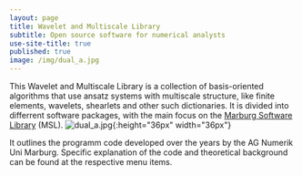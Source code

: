 ```yaml
---
layout: page
title: Wavelet and Multiscale Library
subtitle: Open source software for numerical analysts
use-site-title: true
published: true
image: /img/dual_a.jpg
---
```


This Wavelet and Multiscale Library is a collection of basis-oriented algorithms that use ansatz systems with multiscale structure, like finite elements, wavelets, shearlets and other such dictionaries. It is divided into differrent software packages, with the main focus on the
[Marburg Software Library](aboutmsl) (MSL). ![dual_a.jpg]({{site.baseurl}}/img/dual_a.jpg){:height="36px" width="36px"}

It outlines the programm code developed over the years by the AG Numerik Uni Marburg. Specific explanation of the code and theoretical background can be found at the respective menu items.
